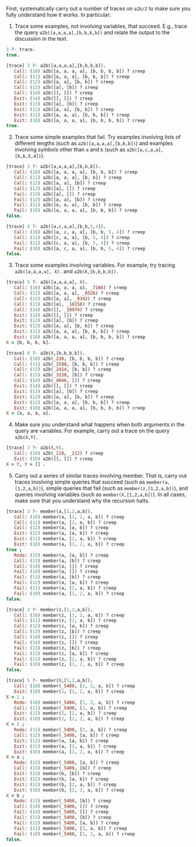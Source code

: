 First, systematically carry out a number of traces on `a2b/2` to make sure you fully understand
how it works. In particular: 

1. Trace some examples, not involving variables, that succeed. E.g., trace the 
query `a2b([a,a,a,a],[b,b,b,b])` and relate the output to the discussion in the text.

```prolog
3 ?- trace.
true.

[trace] 3 ?- a2b([a,a,a,a],[b,b,b,b]).
   Call: (10) a2b([a, a, a, a], [b, b, b, b]) ? creep
   Call: (11) a2b([a, a, a], [b, b, b]) ? creep
   Call: (12) a2b([a, a], [b, b]) ? creep
   Call: (13) a2b([a], [b]) ? creep
   Call: (14) a2b([], []) ? creep
   Exit: (14) a2b([], []) ? creep
   Exit: (13) a2b([a], [b]) ? creep
   Exit: (12) a2b([a, a], [b, b]) ? creep
   Exit: (11) a2b([a, a, a], [b, b, b]) ? creep
   Exit: (10) a2b([a, a, a, a], [b, b, b, b]) ? creep
true.
```

2. Trace some simple examples that fail. Try examples involving lists of different lengths
(such as `a2b([a,a,a,a],[b,b,b])`) and examples involving symbols other than `a`
and `b` (such as `a2b([a,c,a,a],[b,b,5,4])`).

```prolog
[trace] 3 ?- a2b([a,a,a,a],[b,b,b]).
   Call: (10) a2b([a, a, a, a], [b, b, b]) ? creep
   Call: (11) a2b([a, a, a], [b, b]) ? creep
   Call: (12) a2b([a, a], [b]) ? creep
   Call: (13) a2b([a], []) ? creep
   Fail: (13) a2b([a], []) ? creep
   Fail: (12) a2b([a, a], [b]) ? creep
   Fail: (11) a2b([a, a, a], [b, b]) ? creep
   Fail: (10) a2b([a, a, a, a], [b, b, b]) ? creep
false.

[trace] 4 ?- a2b([a,c,a,a],[b,b,5,4]).
   Call: (10) a2b([a, c, a, a], [b, b, 5, 4]) ? creep
   Call: (11) a2b([c, a, a], [b, 5, 4]) ? creep
   Fail: (11) a2b([c, a, a], [b, 5, 4]) ? creep
   Fail: (10) a2b([a, c, a, a], [b, b, 5, 4]) ? creep
false.
```

3. Trace some examples involving variables. For example, try tracing
`a2b([a,a,a,a], X).` and `a2b(X,[b,b,b,b]).`

```prolog
[trace] 5 ?- a2b([a,a,a,a], X).
   Call: (10) a2b([a, a, a, a], _7166) ? creep
   Call: (11) a2b([a, a, a], _8526) ? creep
   Call: (12) a2b([a, a], _9342) ? creep
   Call: (13) a2b([a], _10158) ? creep
   Call: (14) a2b([], _10974) ? creep
   Exit: (14) a2b([], []) ? creep
   Exit: (13) a2b([a], [b]) ? creep
   Exit: (12) a2b([a, a], [b, b]) ? creep
   Exit: (11) a2b([a, a, a], [b, b, b]) ? creep
   Exit: (10) a2b([a, a, a, a], [b, b, b, b]) ? creep
X = [b, b, b, b].

[trace] 6 ?- a2b(X,[b,b,b,b]).
   Call: (10) a2b(_238, [b, b, b, b]) ? creep
   Call: (11) a2b(_1598, [b, b, b]) ? creep
   Call: (12) a2b(_2414, [b, b]) ? creep
   Call: (13) a2b(_3230, [b]) ? creep
   Call: (14) a2b(_4046, []) ? creep
   Exit: (14) a2b([], []) ? creep
   Exit: (13) a2b([a], [b]) ? creep
   Exit: (12) a2b([a, a], [b, b]) ? creep
   Exit: (11) a2b([a, a, a], [b, b, b]) ? creep
   Exit: (10) a2b([a, a, a, a], [b, b, b, b]) ? creep
X = [a, a, a, a].
```

4. Make sure you understand what happens when both arguments in the query are
variables. For example, carry out a trace on the query `a2b(X,Y).`

```prolog
[trace] 7 ?- a2b(X,Y).
   Call: (10) a2b(_210, _212) ? creep
   Exit: (10) a2b([], []) ? creep
X = Y, Y = [] .
```

5. Carry out a series of similar traces involving member. That is, carry out traces involving
simple queries that succeed (such as `member(a,[1,2,a,b])`), simple queries that fail
(such as `member(z,[1,2,a,b])`), and queries involving variables (such as 
`member(X,[1,2,a,b])`). In all cases, make sure that you understand why the recursion halts.

```prolog
[trace] 3 ?- member(a,[1,2,a,b]).
   Call: (10) member(a, [1, 2, a, b]) ? creep
   Call: (11) member(a, [2, a, b]) ? creep
   Call: (12) member(a, [a, b]) ? creep
   Exit: (12) member(a, [a, b]) ? creep
   Exit: (11) member(a, [2, a, b]) ? creep
   Exit: (10) member(a, [1, 2, a, b]) ? creep
true ;
   Redo: (12) member(a, [a, b]) ? creep
   Call: (13) member(a, [b]) ? creep
   Call: (14) member(a, []) ? creep
   Fail: (14) member(a, []) ? creep
   Fail: (13) member(a, [b]) ? creep
   Fail: (12) member(a, [a, b]) ? creep
   Fail: (11) member(a, [2, a, b]) ? creep
   Fail: (10) member(a, [1, 2, a, b]) ? creep
false.

[trace] 3 ?- member(z,[1,2,a,b]).
   Call: (10) member(z, [1, 2, a, b]) ? creep
   Call: (11) member(z, [2, a, b]) ? creep
   Call: (12) member(z, [a, b]) ? creep
   Call: (13) member(z, [b]) ? creep
   Call: (14) member(z, []) ? creep
   Fail: (14) member(z, []) ? creep
   Fail: (13) member(z, [b]) ? creep
   Fail: (12) member(z, [a, b]) ? creep
   Fail: (11) member(z, [2, a, b]) ? creep
   Fail: (10) member(z, [1, 2, a, b]) ? creep
false.

[trace] 5 ?- member(X,[1,2,a,b]).
   Call: (10) member(_5400, [1, 2, a, b]) ? creep
   Exit: (10) member(1, [1, 2, a, b]) ? creep
X = 1 ;
   Redo: (10) member(_5400, [1, 2, a, b]) ? creep
   Call: (11) member(_5400, [2, a, b]) ? creep
   Exit: (11) member(2, [2, a, b]) ? creep
   Exit: (10) member(2, [1, 2, a, b]) ? creep
X = 2 ;
   Redo: (11) member(_5400, [2, a, b]) ? creep
   Call: (12) member(_5400, [a, b]) ? creep
   Exit: (12) member(a, [a, b]) ? creep
   Exit: (11) member(a, [2, a, b]) ? creep
   Exit: (10) member(a, [1, 2, a, b]) ? creep
X = a ;
   Redo: (12) member(_5400, [a, b]) ? creep
   Call: (13) member(_5400, [b]) ? creep
   Exit: (13) member(b, [b]) ? creep
   Exit: (12) member(b, [a, b]) ? creep
   Exit: (11) member(b, [2, a, b]) ? creep
   Exit: (10) member(b, [1, 2, a, b]) ? creep
X = b ;
   Redo: (13) member(_5400, [b]) ? creep
   Call: (14) member(_5400, []) ? creep
   Fail: (14) member(_5400, []) ? creep
   Fail: (13) member(_5400, [b]) ? creep
   Fail: (12) member(_5400, [a, b]) ? creep
   Fail: (11) member(_5400, [2, a, b]) ? creep
   Fail: (10) member(_5400, [1, 2, a, b]) ? creep
false.
```